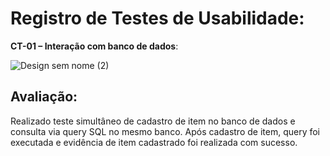 # Registro de Testes de Usabilidade:

**CT-01 – Interação com banco de dados**:

![Design sem nome (2)](https://user-images.githubusercontent.com/114542015/236718900-48d8eb0a-d7d7-4cd6-b14c-e6ff614168f4.gif)



## Avaliação:

Realizado teste simultâneo de cadastro de item no banco de dados e consulta via query SQL no mesmo banco. Após cadastro de item, query foi executada e evidência de item cadastrado foi realizada com sucesso.

